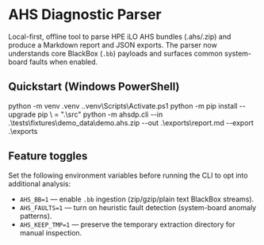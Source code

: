 ﻿# AHS Diagnostic Parser

Local-first, offline tool to parse HPE iLO AHS bundles (.ahs/.zip) and produce a Markdown report and JSON exports.
The parser now understands core BlackBox (`.bb`) payloads and surfaces common system-board faults when enabled.

## Quickstart (Windows PowerShell)
python -m venv .venv
.\.venv\Scripts\Activate.ps1
python -m pip install --upgrade pip
\ = ".\src"
python -m ahsdp.cli --in .\tests\fixtures\demo_data\demo.ahs.zip --out .\exports\report.md --export .\exports

## Feature toggles

Set the following environment variables before running the CLI to opt into additional analysis:

- `AHS_BB=1` — enable `.bb` ingestion (zip/gzip/plain text BlackBox streams).
- `AHS_FAULTS=1` — turn on heuristic fault detection (system-board anomaly patterns).
- `AHS_KEEP_TMP=1` — preserve the temporary extraction directory for manual inspection.
